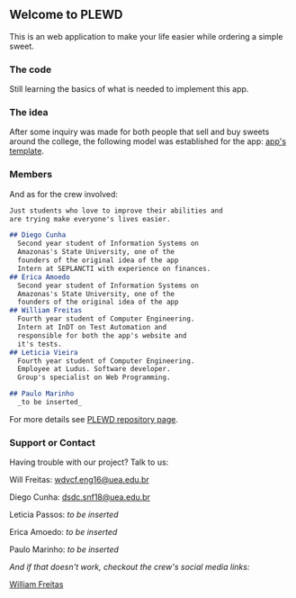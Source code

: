 ## Welcome to PLEWD

This is an web application to make your life easier while ordering a simple sweet.


### The code

Still learning the basics of what is needed to implement this app.

### The idea

After some inquiry was made for both people that sell and buy sweets around the college, the following model was established for the app: [app's template](https://drive.google.com/open?id=1-yVTpFYhKurC131CeMKgHEvO4aurP-yJ).

### Members

And as for the crew involved:

```markdown
Just students who love to improve their abilities and 
are trying make everyone's lives easier.

## Diego Cunha
  Second year student of Information Systems on 
  Amazonas's State University, one of the 
  founders of the original idea of the app
  Intern at SEPLANCTI with experience on finances.
## Erica Amoedo
  Second year student of Information Systems on 
  Amazonas's State University, one of the 
  founders of the original idea of the app 
## William Freitas
  Fourth year student of Computer Engineering. 
  Intern at InDT on Test Automation and 
  responsible for both the app's website and 
  it's tests. 
## Leticia Vieira
  Fourth year student of Computer Engineering. 
  Employee at Ludus. Software developer. 
  Group's specialist on Web Programming.

## Paulo Marinho
  _to be inserted_

```

For more details see [PLEWD repository page](https://github.com/WilliamFreitas217/PLEWD).

### Support or Contact

Having trouble with our project? Talk to us:

Will Freitas: wdvcf.eng16@uea.edu.br

Diego Cunha: dsdc.snf18@uea.edu.br

Leticia Passos: _to be inserted_

Erica Amoedo: _to be inserted_

Paulo Marinho: _to be inserted_


_And if that doesn't work, checkout the crew's social media links:_

[William Freitas](https://www.instagram.com/willfreitas217/)


